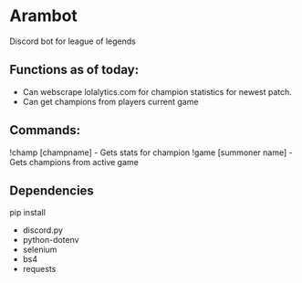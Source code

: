 # Arambot
Discord bot for league of legends

## Functions as of today:
- Can webscrape lolalytics.com for champion statistics for newest patch.
- Can get champions from players current game

## Commands:

!champ [champname] - Gets stats for champion
!game [summoner name] - Gets champions from active game


## Dependencies

pip install

- discord.py
- python-dotenv
- selenium
- bs4
- requests